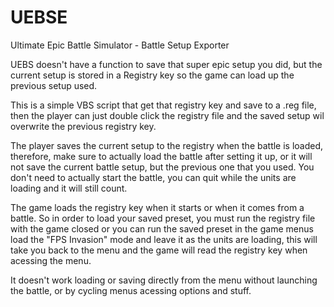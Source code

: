 # UEBSE
Ultimate Epic Battle Simulator - Battle Setup Exporter

UEBS doesn't have a function to save that super epic setup you did, but the current setup is stored in a Registry key so the game can load up the previous setup used.

This is a simple VBS script that get that registry key and save to a .reg file, then the player can just double click the registry file and the saved setup wil overwrite the previous registry key.

The player saves the current setup to the registry when the battle is loaded, therefore, make sure to actually load the battle after setting it up, or it will not save the current battle setup, but the previous one that you used. You don't need to actually start the battle, you can quit while the units are loading and it will still count.

The game loads the registry key when it starts or when it comes from a battle. So in order to load your saved preset, you must run the registry file with the game closed or you can run the saved preset in the game menus load the "FPS Invasion" mode and leave it as the units are loading, this will take you back to the menu and the game will read the registry key when acessing the menu.

It doesn't work loading or saving directly from the menu without launching the battle, or by cycling menus acessing options and stuff.
